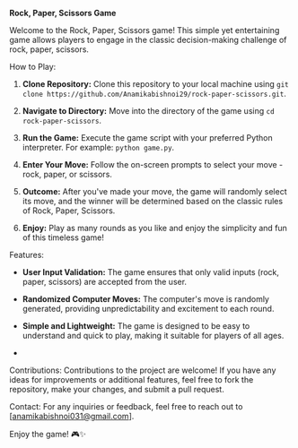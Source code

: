 **Rock, Paper, Scissors Game**

Welcome to the Rock, Paper, Scissors game! This simple yet entertaining game allows players to engage in the classic decision-making challenge of rock, paper, scissors.

 How to Play:

1. **Clone Repository:**
   Clone this repository to your local machine using `git clone https://github.com/Anamikabishnoi29/rock-paper-scissors.git`.

2. **Navigate to Directory:**
   Move into the directory of the game using `cd rock-paper-scissors`.

3. **Run the Game:**
   Execute the game script with your preferred Python interpreter. For example: `python game.py`.

4. **Enter Your Move:**
   Follow the on-screen prompts to select your move - rock, paper, or scissors.

5. **Outcome:**
   After you've made your move, the game will randomly select its move, and the winner will be determined based on the classic rules of Rock, Paper, Scissors.

6. **Enjoy:**
   Play as many rounds as you like and enjoy the simplicity and fun of this timeless game!

 Features:

- **User Input Validation:** The game ensures that only valid inputs (rock, paper, scissors) are accepted from the user.
  
- **Randomized Computer Moves:** The computer's move is randomly generated, providing unpredictability and excitement to each round.

- **Simple and Lightweight:** The game is designed to be easy to understand and quick to play, making it suitable for players of all ages.
- 
Contributions:
Contributions to the project are welcome! If you have any ideas for improvements or additional features, feel free to fork the repository, make your changes, and submit a pull request.

 Contact:
For any inquiries or feedback, feel free to reach out to [anamikabishnoi031@gmail.com].

Enjoy the game! 🎮✨

